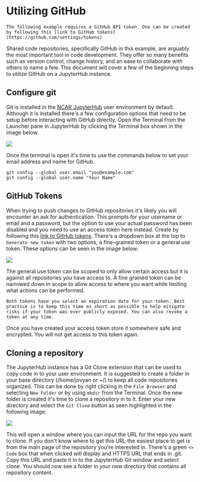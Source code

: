 # Utilizing GitHub

```{note}
The following example requires a GitHub API token. One can be created by following this [link to GitHub tokens](https://github.com/settings/tokens)
```

Shared code repositories, specifically GitHub in this example, are arguably the most important tool in code development. They offer so many benefits such as version control, change history, and an ease to collaborate with others to name a few. This document will cover a few of the beginning steps to utilize GitHub on a JupyterHub instance. 

## Configure git

Git is installed in the [NCAR JupyterHub](https://jupyter.k8s.ucar.edu/) user environment by default. Although it is installed there's a few configuration options that need to be setup before interacting with GitHub directly. Open the Terminal from the Launcher pane in JupyterHub by clicking the Terminal box shown in the image below.

<img src="https://ncar.github.io/cisl-cloud/_static/K8sJHub/jh-terminal.png">

Once the terminal is open it's time to use the commands below to set your email address and name for GitHub.

```
git config --global user.email "you@example.com"
git config --global user.name "Your Name"
```

## GitHub Tokens

When trying to push changes to GitHub repositories it's likely you will encounter an ask for authentication. This prompts for your username or email and a password, but the option to use your actual password has been disabled and you need to use an access token here instead. Create by following this [link to GitHub tokens](https://github.com/settings/tokens). There's a dropdown box at the top to `Generate new token` with two options, a fine-grained token or a general use token. These options can be seen in the image below:

<img src="https://ncar.github.io/cisl-cloud/_static/K8sJHub/github-token.png">

The general use token can be scoped to only allow certain access but it is against all repositories you have access to. A fine grained token can be narrowed down in scope to allow access to where you want while limiting what actions can be performed.
```{admonition} Expiration
Both tokens have you select an expiration date for your token. Best practice is to keep this time as short as possible to help mitigate risks if your token was ever publicly exposed. You can also revoke a token at any time.
```
Once you have created your access token store it somewhere safe and encrypted. You will not get access to this token again.

## Cloning a repository

The JupyterHub instance has a Git Clone extension that can be used to copy code in to your user environment. It is suggested to create a folder in your base directory (/home/jovyan or ~/) to keep all code repositories organized. This can be done by right clicking in the `File Browser` and selecting `New Folder` or by using `mkdir` from the Terminal. Once the new folder is created it's time to clone a repository in to it. Enter your new directory and select the `Git Clone` button as seen highlighted in the following image:

<img src="https://ncar.github.io/cisl-cloud/_static/K8sJHub/jhub-git.png">

This will open a window where you can input the URL for the repo you want to clone. If you don't know where to get this URL the easiest place to get is from the main page of the repository you're interested in. There's a green `<> Code` box that when clicked will display and HTTPS URL that ends in .git. Copy this URL and paste it in to the JupyterHub Git window and select clone. You should now see a folder in your new directory that contains all repository content.  
